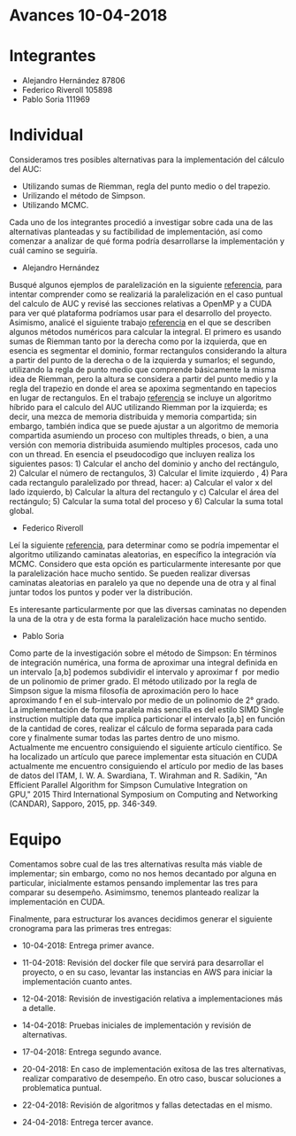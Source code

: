 # Avances 10-04-2018

# Integrantes
- Alejandro Hernández 87806
- Federico Riveroll 105898
- Pablo Soria 111969

# Individual

Consideramos tres posibles alternativas para la implementación del cálculo del AUC:
- Utilizando sumas de Riemman, regla del punto medio o del trapezio.
- Urilizando el método de Simpson.
- Utilizando MCMC.

Cada uno de los integrantes procedió a investigar sobre cada una de las alternativas planteadas y su factibilidad de implementación, así como comenzar a analizar de qué forma podría desarrollarse la implementación y cuál camino se seguiría.

- Alejandro Hernández

Busqué algunos ejemplos de paralelización en la siguiente [referencia](http://heather.cs.ucdavis.edu/~matloff/158/PLN/ParProcBook.pdf), para intentar comprender como se realizariá la paralelización en el caso puntual del calculo de AUC y revisé las secciones relativas a OpenMP y a CUDA para ver qué plataforma podríamos usar para el desarrollo del proyecto. Asimismo, analicé el siguiente trabajo  [referencia](https://http://www.ece.utah.edu/~ece6340/LECTURES/Jan30/Numerical%20Integration.pdf) en el que se describen algunos métodos numéricos para calcular la integral. El primero es usando sumas de Riemman tanto por la derecha como por la izquierda, que en esencia es segmentar el dominio, formar rectangulos considerando la altura a partir del punto de la derecha o de la izquierda y sumarlos; el segundo, utilizando la regla de punto medio que comprende básicamente la misma idea de Riemman, pero la altura se considera a partir del punto medio y la regla del trapezio en donde el area se apoxima segmentando en tapecios en lugar de rectangulos. 
En el trabajo [referencia](http://www.shodor.org/media/content//petascale/materials/UPModules/AreaUnderCurve/AUC_Module_Document_pdf.pdf) se incluye un algoritmo híbrido para el calculo del AUC utilizando Riemman por la izquierda; es decir, una mezca de memoria distribuida y memoria compartida; sin embargo, también indica que se puede ajustar a un algoritmo de memoria compartida asumiendo un proceso con multiples threads, o bien, a una versión con memoria distribuida asumiendo multiples procesos, cada uno con un thread. En esencia el pseudocodigo que incluyen realiza los siguientes pasos: 1) Calcular el ancho del dominio y ancho del rectángulo, 2) Calcular el número de rectangulos, 3) Calcular el limite izquierdo , 4) Para cada rectangulo paralelizado por thread, hacer: a) Calcular el valor x del lado izquierdo, b) Calcular la altura del rectangulo y c) Calcular el área del rectángulo; 5) Calcular la suma total del proceso y 6) Calcular la suma total global.



- Federico Riveroll

Leí la siguiente [referencia](http://genepi.med.utah.edu/~alun/teach/stats/week09.pdf), para determinar como se podría impementar el algoritmo utilizando caminatas aleatorias, en específico la integración vía MCMC. Considero que esta opción es particularmente interesante por que la paralelización hace mucho sentido. Se pueden realizar diversas caminatas aleatorias en paralelo ya que no depende una de otra y al final juntar todos los puntos y poder ver la distribución.

Es interesante particularmente por que las diversas caminatas no dependen la una de la otra y de esta forma la paralelización hace mucho sentido.


- Pablo Soria

Como parte de la investigación sobre el método de Simpson: En términos de integración numérica, una forma de aproximar una integral definida en un intervalo [a,b] podemos subdividir el intervalo y aproximar f  por medio de un polinomio de primer grado. El método utilizado por la regla de Simpson sigue la misma filosofía de aproximación pero lo hace aproximando f en el sub-intervalo por medio de un polinomio de 2° grado.
La implementación de forma paralela más sencilla es del estilo SIMD Single instruction multiple data que implica particionar el intervalo [a,b] en función de la cantidad de cores, realizar el cálculo de forma separada para cada core y finalmente sumar todas las partes dentro de uno mismo. Actualmente me encuentro consiguiendo el siguiente artículo científico.
Se ha localizado un artículo que parece implementar esta situación en CUDA actualmente me encuentro consiguiendo el artículo por medio de las bases de datos del ITAM, I. W. A. Swardiana, T. Wirahman and R. Sadikin, "An Efficient Parallel Algorithm for Simpson Cumulative Integration on GPU," 2015 Third International Symposium on Computing and Networking (CANDAR), Sapporo, 2015, pp. 346-349.



# Equipo
Comentamos sobre cual de las tres alternativas resulta más viable de implementar; sin embargo, como no nos hemos decantado por alguna en particular, inicialmente estamos pensando implementar las tres para comparar su desempeño. Asimimsmo, tenemos planteado realizar la implementación en CUDA.

Finalmente, para estructurar los avances decidimos generar el siguiente cronograma para las primeras tres entregas:

- 10-04-2018: Entrega primer avance.

- 11-04-2018: Revisión del docker file que servirá para desarrollar el proyecto, o en su caso, levantar las instancias en AWS para iniciar la implementación cuanto antes.

- 12-04-2018: Revisión de investigación relativa a implementaciones más a detalle.

- 14-04-2018: Pruebas iniciales de implementación y revisión de alternativas.

- 17-04-2018: Entrega segundo avance.

- 20-04-2018: En caso de implementación exitosa de las tres alternativas, realizar comparativo de desempeño. En otro caso, buscar soluciones a problematica puntual.

- 22-04-2018: Revisión de algoritmos y fallas detectadas en el mismo.

- 24-04-2018: Entrega tercer avance.


